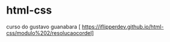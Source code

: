 # html-css
 curso do gustavo guanabara
[ https://iflipperdev.github.io/html-css/modulo%202/resolucaocordel]